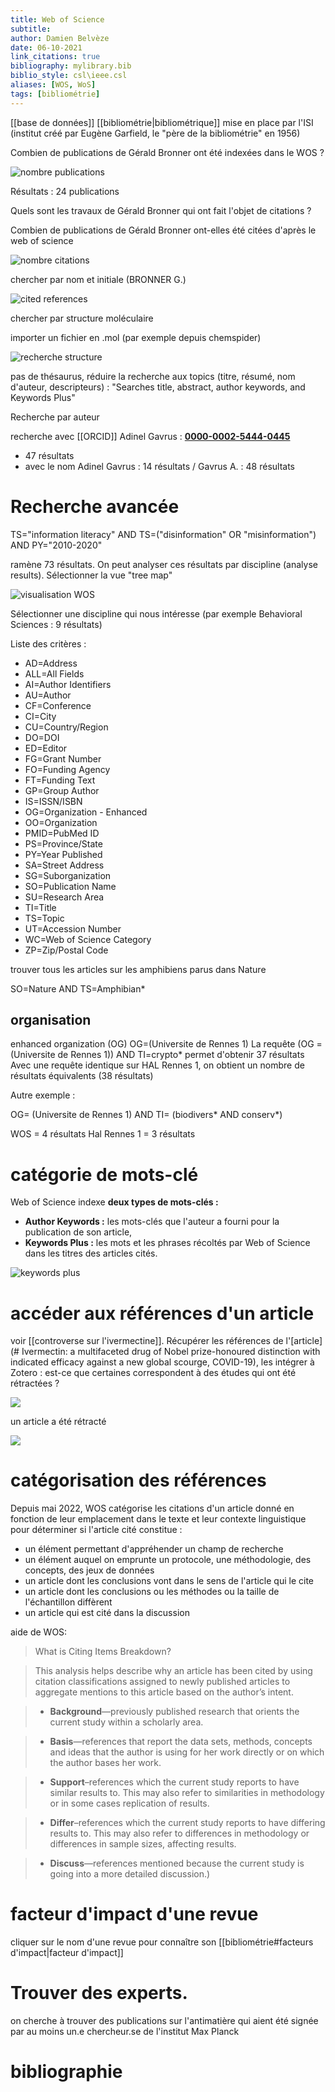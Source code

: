 ```yaml
---
title: Web of Science
subtitle:
author: Damien Belvèze
date: 06-10-2021
link_citations: true
bibliography: mylibrary.bib
biblio_style: csl\ieee.csl
aliases: [WOS, WoS]
tags: [bibliométrie]
---
```


[[base de données]] [[bibliométrie|bibliométrique]] mise en place par l'ISI (institut créé par Eugène Garfield, le "père de la bibliométrie" en 1956)


Combien de publications de Gérald Bronner ont été indexées dans le WOS ? 

![nombre publications](recherche_author.png)

Résultats : 24 publications

Quels sont les travaux de Gérald Bronner qui ont fait l'objet de citations ?

Combien de publications de Gérald Bronner ont-elles été citées d'après le web of science

![nombre citations]()

chercher par nom et initiale (BRONNER G.)

![cited references](cited_references.png)

chercher par structure moléculaire

importer un fichier en .mol (par exemple depuis chemspider)

![recherche structure](recherche_structure.png)

pas de thésaurus, réduire la recherche aux topics (titre, résumé, nom d'auteur, descripteurs) : "Searches title, abstract, author keywords, and Keywords Plus"

Recherche par auteur

recherche avec [[ORCID]]
Adinel Gavrus : **[0000-0002-5444-0445](https://orcid.org/0000-0002-5444-0445)**
- 47 résultats
- avec le nom Adinel Gavrus : 14 résultats / Gavrus A. : 48 résultats

# Recherche avancée

TS="information literacy" AND TS=("disinformation" OR "misinformation") AND PY="2010-2020"

ramène 73 résultats. 
On peut analyser ces résultats par discipline (analyse results). Sélectionner la vue "tree map"

![visualisation WOS](WOS_visualization.png)

Sélectionner une discipline qui nous intéresse (par exemple Behavioral Sciences : 9 résultats)

Liste des critères : 

-   AD=Address
-   ALL=All Fields
-   AI=Author Identifiers
-   AU=Author
-   CF=Conference
-   CI=City
-   CU=Country/Region
-   DO=DOI
-   ED=Editor
-   FG=Grant Number
-   FO=Funding Agency
-   FT=Funding Text
-   GP=Group Author
-   IS=ISSN/ISBN
-   OG=Organization - Enhanced
-   OO=Organization
-   PMID=PubMed ID
-   PS=Province/State
-   PY=Year Published
-   SA=Street Address
-   SG=Suborganization
-   SO=Publication Name
-   SU=Research Area
-   TI=Title
-   TS=Topic
-   UT=Accession Number
-   WC=Web of Science Category
-   ZP=Zip/Postal Code

trouver tous les articles sur les amphibiens parus dans Nature

SO=Nature AND TS=Amphibian*

## organisation

enhanced organization (OG)
OG=(Universite de Rennes 1)
La requête (OG = (Universite de Rennes 1)) AND TI=crypto* permet d'obtenir 37 résultats
Avec une requête identique sur HAL Rennes 1, on obtient un nombre de résultats équivalents (38 résultats)

Autre exemple : 

OG= (Universite de Rennes 1) AND TI= (biodivers* AND conserv*)

WOS = 4 résultats
Hal Rennes 1 = 3 résultats


# catégorie de mots-clé
Web of Science indexe **deux types de mots-clés :**

-   **Author Keywords :** les mots-clés que l'auteur a fourni pour la publication de son article,
-   **Keywords Plus :** les mots et les phrases récoltés par Web of Science dans les titres des articles cités.

![keywords plus](keywordsplus.png)


# accéder aux références d'un article

voir [[controverse sur l'ivermectine]]. 
Récupérer les références de l'[article](# Ivermectin: a multifaceted drug of Nobel prize-honoured distinction with indicated efficacy against a new global scourge, COVID-19), les intégrer à Zotero : est-ce que certaines correspondent à des études qui ont été rétractées ? 

![](WOS_references.png)

un article a été rétracté

![](retracted_zotero.png)

# catégorisation des références

Depuis mai 2022, WOS catégorise les citations d'un article donné en fonction de leur emplacement dans le texte et leur contexte linguistique pour déterminer si l'article cité constitue : 

- un élément permettant d'appréhender un champ de recherche
- un élément auquel on emprunte un protocole, une méthodologie, des concepts, des jeux de données
- un article dont les conclusions vont dans le sens de l'article qui le cite
- un article dont les conclusions ou les méthodes ou la taille de l'échantillon diffèrent
- un article qui est cité dans la discussion

aide de WOS:

> What is Citing Items Breakdown?

>This analysis helps describe why an article has been cited by using citation classifications assigned to newly published articles to aggregate mentions to this article based on the author’s intent.

> -   **Background**—previously published research that orients the current study within a scholarly area.

> -   **Basis**—references that report the data sets, methods, concepts and ideas that the author is using for her work directly or on which the author bases her work.

> -   **Support**–references which the current study reports to have similar results to. This may also refer to similarities in methodology or in some cases replication of results.

> -   **Differ**–references which the current study reports to have differing results to. This may also refer to differences in methodology or differences in sample sizes, affecting results.

> -   **Discuss**—references mentioned because the current study is going into a more detailed discussion.)


# facteur d'impact d'une revue

cliquer sur le nom d'une revue pour connaître son [[bibliométrie#facteurs d'impact|facteur d'impact]]

# Trouver des experts. 

on cherche à trouver des publications sur l'antimatière qui aient été signée par au moins un.e chercheur.se de l'institut Max Planck


# bibliographie

